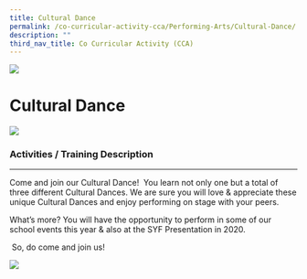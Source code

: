 ```yaml
---
title: Cultural Dance
permalink: /co-curricular-activity-cca/Performing-Arts/Cultural-Dance/
description: ""
third_nav_title: Co Curricular Activity (CCA)
---
```

![](/images/Banner.png)

Cultural Dance
==============
![](/images/culturaldance01.jpg)

### Activities / Training Description
---------------------------------

Come and join our Cultural Dance!  You learn not only one but a total of three different Cultural Dances. We are sure you will love & appreciate these unique Cultural Dances and enjoy performing on stage with your peers.   
  
What’s more? You will have the opportunity to perform in some of our school events this year & also at the SYF Presentation in 2020.    
  
 So, do come and join us!
 
 
![](/images/culturaldance02.jpg)